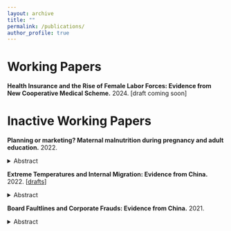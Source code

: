 ```yaml
---
layout: archive
title: ""
permalink: /publications/
author_profile: true
---
```


 

# Working Papers

__Health Insurance and the Rise of Female Labor Forces: Evidence from New Cooperative Medical Scheme.__ 2024.
[draft coming soon]







# Inactive Working Papers

__Planning or marketing? Maternal malnutrition during pregnancy and adult education.__ 2022.

<details>
<summary>Abstract</summary>
  <div style = "text-align: justify; line-height: 1.5;">
  <font size = "3"> 
   This paper evaluates the reform and opening-up policy in China, a transition from the central planned to market economy, on the increase of the child's educational attainment. Based on the individual-level population census data and a cohort difference-in-differences strategy, I find that the reform policy has a subtle but significantly positive effect on the increase of the child’s educational attainment, especially in less educated areas. The results are robust to the inclusion of confounders and provide suggestive evidence that the market economy can ameliorate the maternal malnutrition and reduce the regional and gender education inequality caused by the inappropriate economic system.
  </font>
  </div>
</details>


__Extreme Temperatures and Internal Migration: Evidence from China.__ 2022.
[[drafts](../assets/papers/temp_mig.pdf)]

<details>
<summary>Abstract</summary>
  <div style = "text-align: justify; line-height: 1.5;">
  <font size = "3"> 
    This paper investigates the impacts of extreme temperatures on internal migration in China from 1995 to 2010, employing county-level data for analysis. The findings reveal a significant migrate-out effect from counties experiencing extreme low temperatures; specifically, an additional day with temperatures below 10F increases net outmigration by 0.073 percentage points compared to a day with temperatures ranging between 50-60F. Conversely, increased temperature act as a deterrent to migration, with male outmigration showing a significant decrease under extreme high temperatures (>90F). This divergence in response to extreme temperatures is postulated to stem from variations in perceptual abilities. Intriguingly, female migrants display a distinct pattern, remaining unaffected in their migratory responses to both extreme high and low temperatures. This deviation may be attributed to entrenched traditional Chinese ideologies influencing female mobility. Further investigation into rural regions and agricultural growing seasons yields results consistent with the baseline results, with a more pronounced effect from high temperatures, thereby providing a suggestive evidence of potential liquidity constraints based on the agricultural mechanism, suggesting that the financial hardships from failed agricultural outputs can act as a barrier, preventing individuals from migrating even if they are motivated to do so. 
  </font>
  </div>
</details>



__Board Faultlines and Corporate Frauds: Evidence from China.__ 2021.
<details>
<summary>Abstract</summary>
  <div style = "text-align: justify; line-height: 1.5;">
  <font size = "3"> 
  This paper takes China's A-share listed companies from 2010 to 2019 as research samples to study the influence of different types of board faultlines on the violations of listed companies. Results from Bivariate Probit Model show that board fault zone has an overall inhibiting effect on corporate frauds and significantly increases the probability of being investigated for violations. Specifically, different types of faultlines affect different types of frauds. And this effect is more obvious in state-owned enterprises and companies with better internal control. Further analysis shows that the board faultlines has a significant inhibitory effect on different levels of violations, and is conducive to shorten the inspection time.
  </font>
  </div>
</details>

